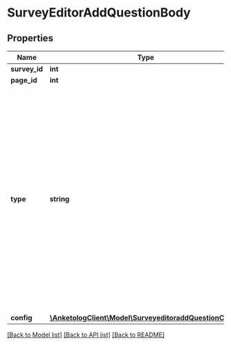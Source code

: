 # SurveyEditorAddQuestionBody

## Properties
Name | Type | Description | Notes
------------ | ------------- | ------------- | -------------
**survey_id** | **int** | ID опроса | 
**page_id** | **int** | ID страницы | [optional] 
**type** | **string** | Тип вопроса  * &#x60;free&#x60; - свободный ответ * &#x60;freelist&#x60; - таблица свободных ответов * &#x60;select&#x60; - одиночный выбор * &#x60;multiselect&#x60; - множественный выбор * &#x60;dropdown&#x60; - выпадающий список * &#x60;matrix&#x60; - матрица * &#x60;matrix3d&#x60; - матрица 3D * &#x60;name&#x60; - имя * &#x60;email&#x60; - e-mail * &#x60;phone&#x60; - номер телефона * &#x60;date&#x60; - дата * &#x60;html&#x60; - HTML-вставка * &#x60;scale&#x60; - шкала * &#x60;order&#x60; - ранжирование * &#x60;ratingscale&#x60; - распределительная шкала | 
**config** | [**\AnketologClient\Model\SurveyeditoraddQuestionConfig**](SurveyeditoraddQuestionConfig.md) |  | [optional] 

[[Back to Model list]](../README.md#documentation-for-models) [[Back to API list]](../README.md#documentation-for-api-endpoints) [[Back to README]](../README.md)


